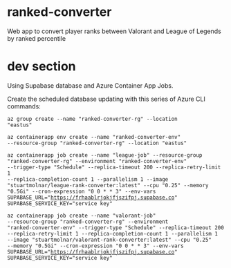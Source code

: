 # ranked-converter
 Web app to convert player ranks between Valorant and League of Legends by ranked percentile

# dev section
Using Supabase database and Azure Container App Jobs.

Create the scheduled database updating with this series of Azure CLI commands:

<code>az group create --name "ranked-converter-rg" --location "eastus"</code>

<code>az containerapp env create --name "ranked-converter-env" --resource-group "ranked-converter-rg" --location "eastus"</code>

<code>az containerapp job create --name "league-job" --resource-group "ranked-converter-rg" --environment "ranked-converter-env" --trigger-type "Schedule" --replica-timeout 200 --replica-retry-limit 1 --replica-completion-count 1 --parallelism 1 --image "stuartmolnar/league-rank-converter:latest" --cpu "0.25" --memory "0.5Gi" --cron-expression "0 0 * * 3" --env-vars SUPABASE_URL="https://frhaablrjokjfjszifpj.supabase.co" SUPABASE_SERVICE_KEY="service key"</code>

<code>az containerapp job create --name "valorant-job" --resource-group "ranked-converter-rg" --environment "ranked-converter-env" --trigger-type "Schedule" --replica-timeout 200 --replica-retry-limit 1 --replica-completion-count 1 --parallelism 1 --image "stuartmolnar/valorant-rank-converter:latest" --cpu "0.25" --memory "0.5Gi" --cron-expression "0 0 * * 3" --env-vars SUPABASE_URL="https://frhaablrjokjfjszifpj.supabase.co" SUPABASE_SERVICE_KEY="service key"</code>